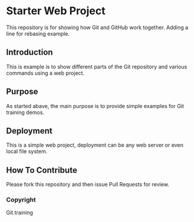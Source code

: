 # Starter Web Project

This repository is for showing how Git and GitHub work together. Adding a line for rebasing example.

## Introduction

This is example is to show different parts of the Git repository and various commands using a web project. 

## Purpose

As started abave, the main purpose is to provide simple examples for Git training demos.

## Deployment
This is a simple web project, deployment can be any web server or even local file system.

## How To Contribute

Please fork this repository and then issue Pull Requests for review.

### Copyright

Git.training